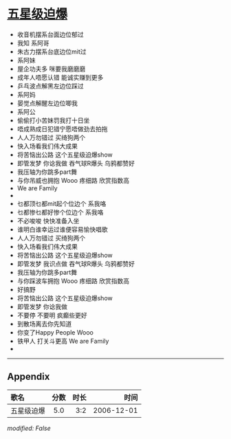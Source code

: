 # [五星级迫爆](https://music.163.com/song?id=65697)

* 收音机摆系台面边位郁过
* 我知 系阿哥
* 朱古力摆系台底边位mit过
* 系阿妹
* 屋企功夫多 咪要我磨磨磨
* 成年人唔愿认错 能诚实赚到更多
* 乒乓波点解黑左边位踩过
* 系阿妈
* 晏觉点解醒左边位唧我
* 系阿公
* 偷偷打小苦妹罚我打十日坐
* 唔成熟成日犯错宁愿唔做劲去拍拖
* 人人万勿错过 买绮狗两个
* 快入场看我们伟大成果
* 将苦恼出公路 这个五星级迫爆show
* 即管发梦 你谂我做 吞气球R爆头 乌鸦都赞好
* 我压轴为你跳多part舞
* 与你吊威也拥抱 Wooo 疼细路 欣赏指数高
* We are Family
* 
* 乜都顶乜都mit起个位边个 系我咯
* 乜都惨乜都好惨个位边个 系我咯
* 不必唆唆 快快准备入坐
* 谁明白谁幸运过谁便容易愉快唱歌
* 人人万勿错过 买绮狗两个
* 快入场看我们伟大成果
* 将苦恼出公路 这个五星级迫爆show
* 即管发梦 我识点做 吞气球R爆头 乌鸦都赞好
* 我压轴为你跳多part舞
* 与你踩波车拥抱 Wooo 疼细路 欣赏指数高
* 好搞野
* 将苦恼出公路 这个五星级迫爆show
* 即管发梦 你谂我做
* 不要停 不要明 疯癫些更好
* 到散场离去你先知道
* 你变了Happy People Wooo
* 铁甲人 打关斗更高 We are Family
* 


---

## Appendix

|歌名|分数|时长|时间|
|:---|:---:|---:|---:|
|五星级迫爆|5.0|3:2|2006-12-01

*modified: False*